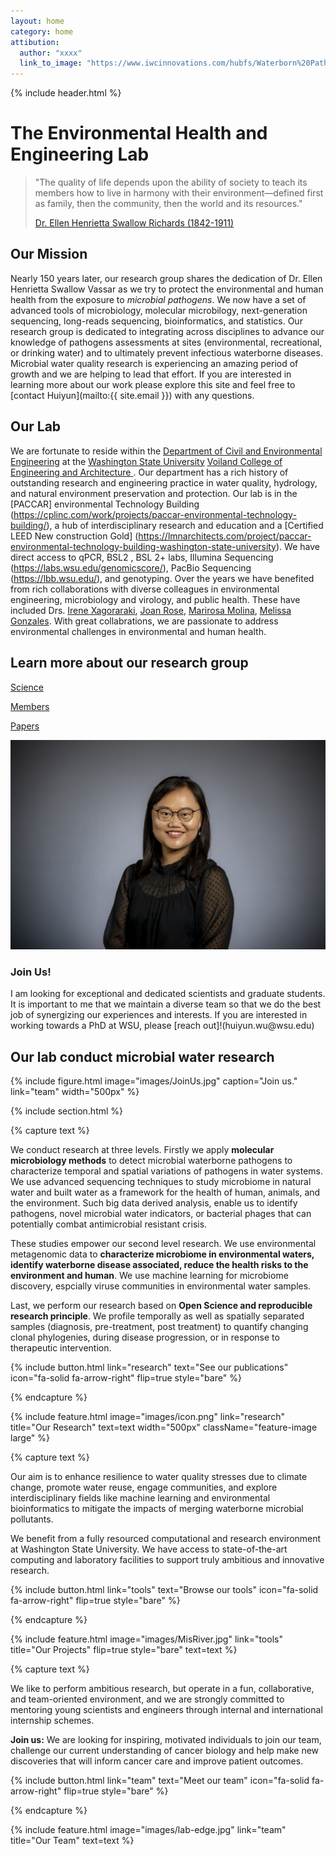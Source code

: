 ```yaml
---
layout: home
category: home
attibution:
  author: "xxxx"
  link_to_image: "https://www.iwcinnovations.com/hubfs/Waterborn%20Pathogen%201.jpg"
---
```



{% include header.html %}

# The Environmental Health and Engineering Lab

> "The quality of life depends upon the ability of society to teach its members how to live in harmony with their environment—defined first as family, then the community, then the world and its resources."
>
> [Dr. Ellen Henrietta Swallow Richards (1842-1911)](https://en.wikipedia.org/wiki/Ellen_Swallow_Richards)

## Our Mission

Nearly 150 years later, our research group shares the dedication of Dr. Ellen Henrietta Swallow Vassar as we try to protect the environmental and human health from the exposure to *microbial pathogens*.  We now have a set of advanced tools of microbiology, molecular microbilogy, next-generation sequencing, long-reads sequencing, bioinformatics, and statistics. Our research group is dedicated to integrating across disciplines to advance our knowledge of pathogens assessments at sites (environmental, recreational, or drinking water) and to ultimately prevent infectious waterborne diseases. Microbial water quality research is experiencing an amazing period of growth and we are helping to lead that effort. If you are interested in learning more about our work please explore this site and feel free to [contact Huiyun](mailto:{{ site.email }}) with any questions.

## Our Lab

We are fortunate to reside within the [Department of Civil and Environmental Engineering](https://ce.wsu.edu/) at the [Washington State University](http://www.wsu.edu) [Voiland College of Engineering and Architecture ](https://vcea.wsu.edu/). Our department has a rich history of outstanding research and engineering practice in water quality, hydrology, and natural environment preservation and protection. Our lab is in the [PACCAR] environmental Technology Building (https://cplinc.com/work/projects/paccar-environmental-technology-building/), a hub of interdisciplinary research and education and a [Certified LEED New construction Gold] (https://lmnarchitects.com/project/paccar-environmental-technology-building-washington-state-university). We have direct access to qPCR, BSL2 , BSL 2+ labs, Illumina Sequencing (https://labs.wsu.edu/genomicscore/), PacBio Sequencing (https://lbb.wsu.edu/), and genotyping. Over the years we have benefited from rich collaborations with diverse colleagues in environmental engineering, microbiology and virology, and public health. These have included Drs. [Irene Xagoraraki](https://www.egr.msu.edu/~xagorara/), [Joan Rose](https://rosejo.msu.domains/), [Marirosa Molina](https://www.researchgate.net/profile/Marirosa-Molina), [Melissa Gonzales](https://sph.tulane.edu/enhs/melissa-gonzales). With great collabrations, we are passionate to address environmental challenges in environmental and human health. 

## Learn more about our research group

[Science](science)

[Members](members)

[Papers](papers)


<div class="blurb">
	<div class="container-fluid">
		<div class="row vcenter">
			<div class="col-md-4">
				<img class="img-responsive" src="images/HWu.jpg" alt="Huiyun Wu"/>
			</div>
			<div class="col-md-8">
				<h3>Join Us!</h3>
				<p>I am  looking for exceptional and dedicated scientists and graduate students. It is important to me that we maintain a diverse team so that we do the best job of synergizing our experiences and interests. If you are interested in working towards a PhD at WSU, please [reach out]!(huiyun.wu@wsu.edu)
















<!-- # The Huiyun Wu Lab -->

Our lab conduct microbial water research 
---
{%
  include figure.html
  image="images/JoinUs.jpg"
  caption="Join us."
  link="team"
  width="500px"
%}

{% include section.html %}

{% capture text %}

We conduct research at three levels. Firstly we apply **molecular microbiology methods** to detect microbial waterborne pathogens to characterize temporal and spatial variations of pathogens in water systems. We use advanced sequencing techniques to study microbiome in natural water and built water as a framework for the health of human, animals, and the environment. Such big data derived analysis, enable us to identify pathogens, novel microbial water indicators, or bacterial phages that can potentially combat antimicrobial resistant crisis.  

These studies empower our second level research. We use environmental metagenomic data to **characterize microbiome in environmental waters, identify waterborne disease associated, reduce the health risks to the environment and human**. We use machine learning for microbiome discovery, espcially viruse communities in environmental water samples.

Last, we perform our research based on **Open Science and reproducible research principle**. We profile temporally as well as spatially separated samples (diagnosis, pre-treatment, post treatment) to quantify changing clonal phylogenies, during disease progression, or in response to therapeutic intervention.

{%
  include button.html
  link="research"
  text="See our publications"
  icon="fa-solid fa-arrow-right"
  flip=true
  style="bare"
%}

{% endcapture %}

{%
  include feature.html
  image="images/icon.png"
  link="research"
  title="Our Research"
  text=text
  width="500px"
  className="feature-image large"
%}

{% capture text %}

Our aim is to enhance resilience to water quality stresses due to climate change, promote water reuse, engage communities, and explore interdisciplinary fields like machine learning and environmental bioinformatics to mitigate the impacts of merging waterborne microbial pollutants.

We benefit from a fully resourced computational and research environment at Washington State University. We have access to state-of-the-art computing and laboratory facilities to support truly ambitious and innovative research.

{%
  include button.html
  link="tools"
  text="Browse our tools"
  icon="fa-solid fa-arrow-right"
  flip=true
  style="bare"
%}

{% endcapture %}

{%
  include feature.html
  image="images/MisRiver.jpg"
  link="tools"
  title="Our Projects"
  flip=true
  style="bare"
  text=text
%}

{% capture text %}

We like to perform ambitious research, but operate in a fun, collaborative, and team-oriented environment, and we are strongly committed to mentoring young scientists and engineers through internal and international internship schemes.

**Join us:** We are looking for inspiring, motivated individuals to join our team, challenge our current understanding of cancer biology and help make new discoveries that will inform cancer care and improve patient outcomes.


{%
  include button.html
  link="team"
  text="Meet our team"
  icon="fa-solid fa-arrow-right"
  flip=true
  style="bare"
%}

{% endcapture %}

{%
  include feature.html
  image="images/lab-edge.jpg"
  link="team"
  title="Our Team"
  text=text
%}
